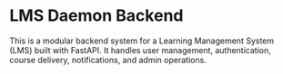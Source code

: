 # LMS Daemon Backend
This is a modular backend system for a Learning Management System (LMS) built with FastAPI. It handles user management, authentication, course delivery, notifications, and admin operations.